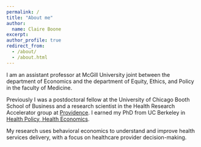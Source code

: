 ```yaml
---
permalink: /
title: "About me"
author:
  name: Claire Boone
excerpt: 
author_profile: true
redirect_from: 
  - /about/
  - /about.html
---
```


<meta name="description" content="Claire Boone, PhD Candidate in Health Economics at UC Berkeley.">

I am an assistant professor at McGill University joint between the department of Economics and the department of Equity, Ethics, and Policy in the faculty of Medicine. 

Previously I was a postdoctoral fellow at the University of Chicago Booth School of Business and a research scientist in the Health Research Accelerator group at [Providence](https://research.providence.org/). I earned my PhD from UC Berkeley in [Health Policy, Health Economics](https://publichealth.berkeley.edu/academics/health-policy-and-management/health-policy-phd/).

My research uses behavioral economics to understand and improve health services delivery, with a focus on healthcare provider decision-making. 





